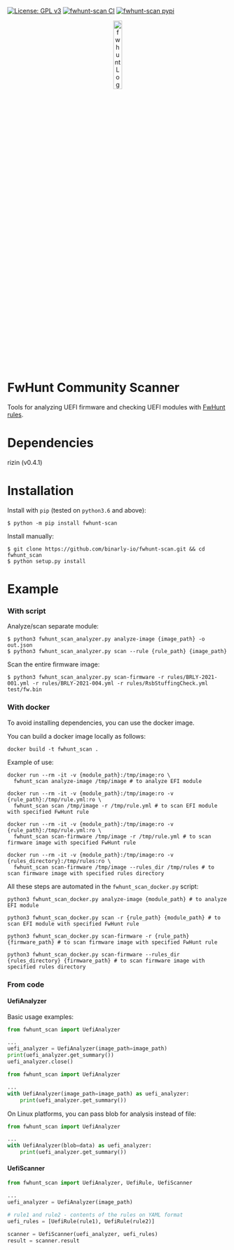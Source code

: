 [![License: GPL v3](https://img.shields.io/badge/License-GPL%20v3-blue.svg)](http://www.gnu.org/licenses/gpl-3.0)
[![fwhunt-scan CI](https://github.com/binarly-io/fwhunt-scan/actions/workflows/ci.yml/badge.svg)](https://github.com/binarly-io/fwhunt-scan/actions)
[![fwhunt-scan pypi](https://img.shields.io/pypi/v/fwhunt-scan.svg)](https://pypi.org/project/fwhunt-scan)

<p align="center">
  <img alt="fwhunt Logo" src="https://raw.githubusercontent.com/binarly-io/fwhunt-scan/master/pics/fwhunt_logo.png" width="20%">
</p>

# FwHunt Community Scanner

Tools for analyzing UEFI firmware and checking UEFI modules with [FwHunt rules](https://github.com/binarly-io/fwhunt).

# Dependencies

rizin (v0.4.1)

# Installation

Install with `pip` (tested on `python3.6` and above):

```
$ python -m pip install fwhunt-scan
```

Install manually:

```
$ git clone https://github.com/binarly-io/fwhunt-scan.git && cd fwhunt_scan
$ python setup.py install
```

# Example

### With script

Analyze/scan separate module:

```
$ python3 fwhunt_scan_analyzer.py analyze-image {image_path} -o out.json
$ python3 fwhunt_scan_analyzer.py scan --rule {rule_path} {image_path}
```

Scan the entire firmware image:

```
$ python3 fwhunt_scan_analyzer.py scan-firmware -r rules/BRLY-2021-001.yml -r rules/BRLY-2021-004.yml -r rules/RsbStuffingCheck.yml test/fw.bin
```

### With docker

To avoid installing dependencies, you can use the docker image.

You can build a docker image locally as follows:

```
docker build -t fwhunt_scan .
```

Example of use:

```
docker run --rm -it -v {module_path}:/tmp/image:ro \
  fwhunt_scan analyze-image /tmp/image # to analyze EFI module

docker run --rm -it -v {module_path}:/tmp/image:ro -v {rule_path}:/tmp/rule.yml:ro \
  fwhunt_scan scan /tmp/image -r /tmp/rule.yml # to scan EFI module with specified FwHunt rule

docker run --rm -it -v {module_path}:/tmp/image:ro -v {rule_path}:/tmp/rule.yml:ro \
  fwhunt_scan scan-firmware /tmp/image -r /tmp/rule.yml # to scan firmware image with specified FwHunt rule

docker run --rm -it -v {module_path}:/tmp/image:ro -v {rules_directory}:/tmp/rules:ro \
  fwhunt_scan scan-firmware /tmp/image --rules_dir /tmp/rules # to scan firmware image with specified rules directory
```

All these steps are automated in the `fwhunt_scan_docker.py` script:

```
python3 fwhunt_scan_docker.py analyze-image {module_path} # to analyze EFI module

python3 fwhunt_scan_docker.py scan -r {rule_path} {module_path} # to scan EFI module with specified FwHunt rule

python3 fwhunt_scan_docker.py scan-firmware -r {rule_path} {firmware_path} # to scan firmware image with specified FwHunt rule

python3 fwhunt_scan_docker.py scan-firmware --rules_dir {rules_directory} {firmware_path} # to scan firmware image with specified rules directory
```

### From code

#### UefiAnalyzer

Basic usage examples:

```python
from fwhunt_scan import UefiAnalyzer

...
uefi_analyzer = UefiAnalyzer(image_path=image_path)
print(uefi_analyzer.get_summary())
uefi_analyzer.close()
```

```python
from fwhunt_scan import UefiAnalyzer

...
with UefiAnalyzer(image_path=image_path) as uefi_analyzer:
    print(uefi_analyzer.get_summary())
```

On Linux platforms, you can pass blob for analysis instead of file:

```python
from fwhunt_scan import UefiAnalyzer

...
with UefiAnalyzer(blob=data) as uefi_analyzer:
    print(uefi_analyzer.get_summary())
```

#### UefiScanner

```python
from fwhunt_scan import UefiAnalyzer, UefiRule, UefiScanner

...
uefi_analyzer = UefiAnalyzer(image_path)

# rule1 and rule2 - contents of the rules on YAML format
uefi_rules = [UefiRule(rule1), UefiRule(rule2)]

scanner = UefiScanner(uefi_analyzer, uefi_rules)
result = scanner.result
```

